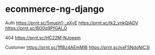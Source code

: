 # ecommerce-ng-django

Auth
https://prnt.sc/5muph1-_eXyE
https://prnt.sc/tk2_ynkQiADV
https://prnt.sc/BO0q9PfGAl_O

404
https://prnt.sc/HC22M-NJoeem

Customer
https://prnt.sc/1ffBz4AEmMlB
https://prnt.sc/nxFSNdoNlC3l
